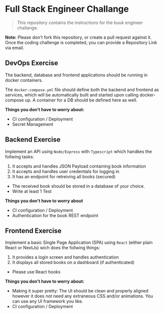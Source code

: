 # Full Stack Engineer Challange

> This repository contains the instructions for the buuk engineer challange.

**Note:** Please don't fork this repository, or create a pull request against it. Once the coding challenge is completed, you can provide a Repository Link via email.

## DevOps Exercise
The backend, database and frontend applications should be running in docker containers.

The `docker-compose.yml` file should define both the backend and frontend as services, which will be automatically built and started upon calling docker-compose up. A container for a DB should be defined here as well.

**Things you don’t have to worry about:**
- CI configuration / Deployment
- Secret Management

## Backend Exercise
Implement an API using `Node/Express` with `Typescript` which handkes the follwing tasks:
1. It accepts and handles JSON Payload containing book information
2. It accepts and handles user credentials for logging in
3. It has an endpoint for retreiving all books (secured)

- The received book should be stored in a database of your choice.
- Write at least 1 Test

**Things you don't have to worry about**
- CI configuration / Deployment
- Authentication for the book REST endpoint

## Frontend Exercise
Implement a basic Single Page Application (SPA) using `React` (either plain React or NextJs) wich does the follwing things:
1. It provides a login screen and handles authentication
2. It displays all stored books on a dashboard (if authenticated)

- Please use React hooks

**Things you don’t have to worry about:**
- Making it super pretty: The UI should be clean and properly aligned however it does not need any extraneous CSS and/or animations. You can use any UI framework you like.
- CI configuration / Deployment
